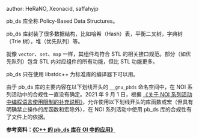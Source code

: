 author: HeRaNO, Xeonacid, saffahyjp

pb\_ds 库全称 Policy-Based Data Structures。

pb\_ds 库封装了很多数据结构，比如哈希（Hash）表，平衡二叉树，字典树（Trie 树），堆（优先队列）等。

就像 `vector`、`set`、`map` 一样，其组件均符合 STL 的相关接口规范。部分（如优先队列）包含 STL 内对应组件的所有功能，但比 STL 功能更多。

pb\_ds 只在使用 libstdc++ 为标准库的编译器下可以用。

由于 pb\_ds 库的主要内容在以下划线开头的 `__gnu_pbds` 命名空间中，在 NOI 系列活动中的合规性一直没有确定。2021 年 9 月 1 日，根据 [《关于 NOI 系列活动中编程语言使用限制的补充说明》](https://www.noi.cn/xw/2021-09-01/735729.shtml)，允许使用以下划线开头的库函数或宏（但具有明确禁止操作的库函数和宏除外），在 NOI 系列活动中使用 pb\_ds 库的合规性有了文件上的依据。

**参考资料：[《C++ 的 pb\_ds 库在 OI 中的应用》](https://github.com/OI-Wiki/libs/blob/master/lang/pb-ds/C%2B%2B的pb_ds库在OI中的应用.pdf)**
